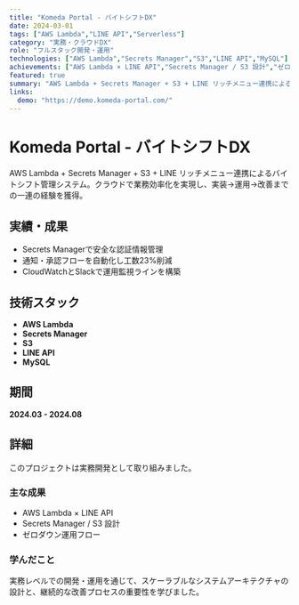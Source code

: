 ```yaml
---
title: "Komeda Portal - バイトシフトDX"
date: 2024-03-01
tags: ["AWS Lambda","LINE API","Serverless"]
category: "実務・クラウドDX"
role: "フルスタック開発・運用"
technologies: ["AWS Lambda","Secrets Manager","S3","LINE API","MySQL"]
achievements: ["AWS Lambda × LINE API","Secrets Manager / S3 設計","ゼロダウン運用フロー"]
featured: true
summary: "AWS Lambda + Secrets Manager + S3 + LINE リッチメニュー連携によるバイトシフト管理システム。クラウドで業務効率化を実現し、実装→運用→改善までの一連の経験を獲得。"
links:
  demo: "https://demo.komeda-portal.com/"
---
```

# Komeda Portal - バイトシフトDX

AWS Lambda + Secrets Manager + S3 + LINE リッチメニュー連携によるバイトシフト管理システム。クラウドで業務効率化を実現し、実装→運用→改善までの一連の経験を獲得。

## 実績・成果

- Secrets Managerで安全な認証情報管理
- 通知・承認フローを自動化し工数23%削減
- CloudWatchとSlackで運用監視ラインを構築

## 技術スタック

- **AWS Lambda**
- **Secrets Manager**
- **S3**
- **LINE API**
- **MySQL**

## 期間

**2024.03 - 2024.08**

## 詳細

このプロジェクトは実務開発として取り組みました。

### 主な成果

- AWS Lambda × LINE API
- Secrets Manager / S3 設計
- ゼロダウン運用フロー

### 学んだこと

実務レベルでの開発・運用を通じて、スケーラブルなシステムアーキテクチャの設計と、継続的な改善プロセスの重要性を学びました。
